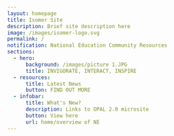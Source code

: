 ```yaml
---
layout: homepage
title: Isomer Site
description: Brief site description here
image: /images/isomer-logo.svg
permalink: /
notification: National Education Community Resources
sections:
  - hero:
      background: /images/picture 1.JPG
      title: INVIGORATE, INTERACT, INSPIRE
  - resources:
      title: Latest News
      button: FIND OUT MORE
  - infobar:
      title: What's New?
      description: Links to OPAL 2.0 microsite
      button: View here
      url: home/overview of NE
---
```


